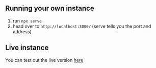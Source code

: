## Running your own instance

1. run `npx serve`
2. head over to `http://localhost:3000/` (serve tells you the port and address)

## Live instance
You can test out the live version [here](https://vincit-rs.luimu.dev/)
